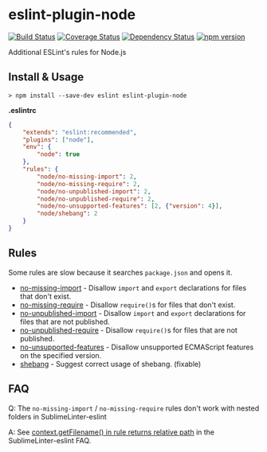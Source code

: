 # eslint-plugin-node

[![Build Status](https://travis-ci.org/mysticatea/eslint-plugin-node.svg?branch=master)](https://travis-ci.org/mysticatea/eslint-plugin-node)
[![Coverage Status](https://coveralls.io/repos/mysticatea/eslint-plugin-node/badge.svg?branch=master)](https://coveralls.io/r/mysticatea/eslint-plugin-node?branch=master)
[![Dependency Status](https://david-dm.org/mysticatea/eslint-plugin-node.svg)](https://david-dm.org/mysticatea/eslint-plugin-node)
[![npm version](https://badge.fury.io/js/eslint-plugin-node.svg)](http://badge.fury.io/js/eslint-plugin-node)

Additional ESLint's rules for Node.js

## Install & Usage

```
> npm install --save-dev eslint eslint-plugin-node
```

**.eslintrc**

```json
{
    "extends": "eslint:recommended",
    "plugins": ["node"],
    "env": {
        "node": true
    },
    "rules": {
        "node/no-missing-import": 2,
        "node/no-missing-require": 2,
        "node/no-unpublished-import": 2,
        "node/no-unpublished-require": 2,
        "node/no-unsupported-features": [2, {"version": 4}],
        "node/shebang": 2
    }
}
```

## Rules

Some rules are slow because it searches `package.json` and opens it.

- [no-missing-import](docs/rules/no-missing-import.md) - Disallow `import` and `export` declarations for files that don't exist.
- [no-missing-require](docs/rules/no-missing-require.md) - Disallow `require()`s for files that don't exist.
- [no-unpublished-import](docs/rules/no-unpublished-import.md) - Disallow `import` and `export` declarations for files that are not published.
- [no-unpublished-require](docs/rules/no-unpublished-require.md) - Disallow `require()`s for files that are not published.
- [no-unsupported-features](docs/rules/no-unsupported-features.md) - Disallow unsupported ECMAScript features on the specified version.
- [shebang](docs/rules/shebang.md) - Suggest correct usage of shebang. (fixable)

## FAQ

Q: The `no-missing-import` / `no-missing-require` rules don't work with nested folders in SublimeLinter-eslint

A: See [context.getFilename() in rule returns relative path](https://github.com/roadhump/SublimeLinter-eslint#contextgetfilename-in-rule-returns-relative-path) in the SublimeLinter-eslint FAQ.